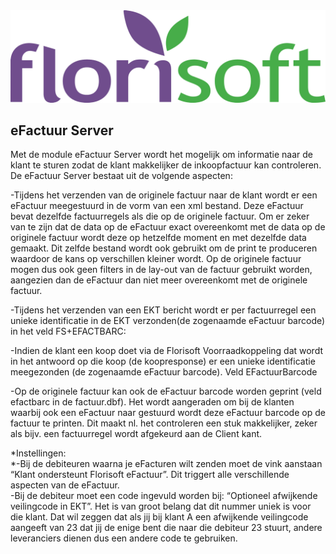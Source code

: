 <img src="../../fslogo.png"/>

## eFactuur Server

Met de module eFactuur Server wordt het mogelijk om informatie naar de
klant te sturen zodat de klant makkelijker de inkoopfactuur kan
controleren. De eFactuur Server bestaat uit de volgende aspecten:  

-Tijdens het verzenden van de originele factuur naar de klant wordt er
een eFactuur meegestuurd in de vorm van een xml bestand. Deze eFactuur
bevat dezelfde factuurregels als die op de originele factuur. Om er
zeker van te zijn dat de data op de eFactuur exact overeenkomt met de
data op de originele factuur wordt deze op hetzelfde moment en met dezelfde data gemaakt.
Dit zelfde bestand wordt ook gebruikt om de print te
produceren waardoor de kans op verschillen kleiner wordt. Op de
originele factuur mogen dus ook geen filters in de lay-out van de factuur
gebruikt worden, aangezien dan de eFactuur dan niet meer overeenkomt met de
originele factuur. 

-Tijdens het verzenden van een EKT bericht wordt er per factuurregel een
unieke identificatie in de EKT verzonden(de zogenaamde eFactuur barcode)
in het veld FS+EFACTBARC:  

-Indien de klant een koop doet via de Florisoft Voorraadkoppeling dat
wordt in het antwoord op die koop (de koopresponse) er een unieke
identificatie meegezonden (de zogenaamde eFactuur barcode). Veld
EFactuurBarcode  

-Op de originele factuur kan ook de eFactuur barcode worden geprint
(veld efactbarc in de factuur.dbf). Het wordt aangeraden om bij de
klanten waarbij ook een eFactuur naar gestuurd wordt deze eFactuur
barcode op de factuur te printen. Dit maakt nl. het controleren een stuk
makkelijker, zeker als bijv. een factuurregel wordt afgekeurd aan de
Client kant.

*Instellingen:  
*-Bij de debiteuren waarna je eFacturen wilt zenden moet de vink
aanstaan “Klant ondersteunt Florisoft eFactuur”. Dit triggert alle
verschillende aspecten van de eFactuur.  
-Bij de debiteur moet een code ingevuld worden bij: “Optioneel afwijkende
veilingcode in EKT”. Het is van groot belang dat dit nummer uniek is
voor die klant. Dat wil zeggen dat als jij bij klant A een afwijkende
veilingcode aangeeft van 23 dat jij de enige bent die naar die debiteur 23
stuurt, andere leveranciers dienen dus een andere code te gebruiken. 
